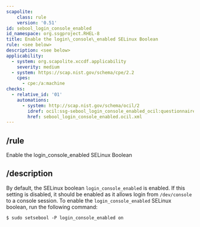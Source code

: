 ```yaml
---
scapolite:
    class: rule
    version: '0.51'
id: sebool_login_console_enabled
id_namespace: org.ssgproject.RHEL-8
title: Enable the login\_console\_enabled SELinux Boolean
rule: <see below>
description: <see below>
applicability:
  - system: org.scapolite.xccdf.applicability
    severity: medium
  - system: https://scap.nist.gov/schema/cpe/2.2
    cpes:
      - cpe:/a:machine
checks:
  - relative_id: '01'
    automations:
      - system: http://scap.nist.gov/schema/ocil/2
        idref: ocil:ssg-sebool_login_console_enabled_ocil:questionnaire:1
        href: sebool_login_console_enabled.ocil.xml
---
```



## /rule

Enable the login\_console\_enabled SELinux Boolean

## /description

By
default, the SELinux boolean `login_console_enabled` is enabled. If this
setting is disabled, it should be enabled as it allows login from
`/dev/console` to a console session. To enable the
`login_console_enabled` SELinux boolean, run the following command:

``` 
$ sudo setsebool -P login_console_enabled on
```
